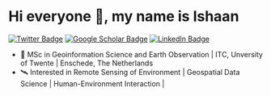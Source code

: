 
# Hi everyone 👋, my name is Ishaan


[![Twitter Badge](https://img.shields.io/twitter/follow/kochhar_ishaan?style=social)](https://twitter.com/kochhar_ishaan)
[![Google Scholar Badge](https://img.shields.io/badge/Google-Scholar-lightgrey)](https://scholar.google.com/citations?user=FIBBBbQAAAAJ=en)
[![LinkedIn Badge](https://img.shields.io/badge/My-LinkedIn-blue)](https://www.linkedin.com/in/ishaan-kochhar)

<!--
**ishaankochhar/ishaankochhar** is a ✨ _special_ ✨ repository because its `README.md` (this file) appears on your GitHub profile.

Here are some ideas to get you started:

- 🔭 I’m currently working on ...
- 🌱 I’m currently learning ...
- 👯 I’m looking to collaborate on ...
- 🤔 I’m looking for help with ...
- 💬 Ask me about ...
- 📫 How to reach me: ...
- 😄 Pronouns: ...
- ⚡ Fun fact: ...
-->
- 🌟 MSc in Geoinformation Science and Earth Observation | ITC, Unversity of Twente | Enschede, The Netherlands
- 🛰️ Interested in Remote Sensing of Environment | Geospatial Data Science | Human-Environment Interaction | 



